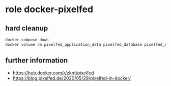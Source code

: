 # role docker-pixelfed
## hard cleanup
```bash
docker-compose down
docker volume rm pixelfed_application_data pixelfed_database pixelfed_redis_data
```

## further information
- https://hub.docker.com/r/zknt/pixelfed
- https://blog.pixelfed.de/2020/05/29/pixelfed-in-docker/